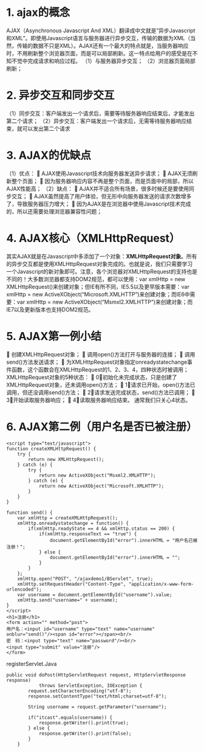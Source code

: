 # 1. ajax的概念
AJAX（Asynchronous Javascript And XML）翻译成中文就是“异步Javascript和XML”。即使用Javascript语言与服务器进行异步交互，传输的数据为XML（当然，传输的数据不只是XML）。AJAX还有一个最大的特点就是，当服务器响应时，不用刷新整个浏览器页面，而是可以局部刷新。这一特点给用户的感受是在不知不觉中完成请求和响应过程。
	 （1）与服务器异步交互；
	 （2）浏览器页面局部刷新；
# 2. 异步交互和同步交互
   （1）同步交互：客户端发出一个请求后，需要等待服务器响应结束后，才能发出第二个请求；
	 （2）异步交互：客户端发出一个请求后，无需等待服务器响应结束，就可以发出第二个请求
# 3. AJAX的优缺点
（1）优点：
	AJAX使用Javascript技术向服务器发送异步请求；
	AJAX无须刷新整个页面；
	因为服务器响应内容不再是整个页面，而是页面中的局部，所以AJAX性能高；
（2）缺点：
	AJAX并不适合所有场景，很多时候还是要使用同步交互；
	AJAX虽然提高了用户体验，但无形中向服务器发送的请求次数增多了，导致服务器压力增大；
	因为AJAX是在浏览器中使用Javascript技术完成的，所以还需要处理浏览器兼容性问题；
# 4. AJAX核心（XMLHttpRequest）
   其实AJAX就是在Javascript中多添加了一个对象：**XMLHttpRequest对象**。所有的异步交互都是使用XMLHttpRequest对象完成的。也就是说，我们只需要学习一个Javascript的新对象即可。注意，各个浏览器对XMLHttpRequest的支持也是不同的！大多数浏览器都支持DOM2规范，都可以使用：var xmlHttp = new XMLHttpRequest()来创建对象；但IE有所不同，IE5.5以及更早版本需要：var xmlHttp = new ActiveXObject(“Microsoft.XMLHTTP”)来创建对象；而IE6中需要：var xmlHttp = new ActiveXObject(“Msmxl2.XMLHTTP”)来创建对象；而IE7以及更新版本也支持DOM2规范。
# 5. AJAX第一例小结
	创建XMLHttpRequest对象；
	调用open()方法打开与服务器的连接；
	调用send()方法发送请求；
	为XMLHttpRequest对象指定onreadystatechange事件函数，这个函数会在XMLHttpRequest的1、2、3、4，四种状态时被调用；
XMLHttpRequest对象的5种状态：
	0：初始化未完成状态，只是创建了XMLHttpRequest对象，还未调用open()方法；
	1：请求已开始，open()方法已调用，但还没调用send()方法；
	2：请求发送完成状态，send()方法已调用；
	3：开始读取服务器响应；
	4：读取服务器响应结束。
通常我们只关心4状态。
# 6. AJAX第二例（用户名是否已被注册）
```
<script type="text/javascript">
function createXMLHttpRequest() {
	try {
		return new XMLHttpRequest();
	} catch (e) {
		try {
			return new ActiveXObject("Msxml2.XMLHTTP");
		} catch (e) {
			return new ActiveXObject("Microsoft.XMLHTTP");
		}
	}
}

function send() {
	var xmlHttp = createXMLHttpRequest();
	xmlHttp.onreadystatechange = function() {
		if(xmlHttp.readyState == 4 && xmlHttp.status == 200) {
			if(xmlHttp.responseText == "true") {
				document.getElementById("error").innerHTML = "用户名已被注册！";
			} else {
				document.getElementById("error").innerHTML = "";
			}
		}
	};
	xmlHttp.open("POST", "/ajaxdemo1/BServlet", true);
	xmlHttp.setRequestHeader("Content-Type", "application/x-www-form-urlencoded");
	var username = document.getElementById("username").value;
	xmlHttp.send("username=" + username);
}
</script>
<h1>注册</h1>
<form action="" method="post">
用户名：<input id="username" type="text" name="username" onblur="send()"/><span id="error"></span><br/>
密　码：<input type="text" name="password"/><br/>
<input type="submit" value="注册"/>
</form>
```

registerServlet.Java
```
public void doPost(HttpServletRequest request, HttpServletResponse response)
			throws ServletException, IOException {
		request.setCharacterEncoding("utf-8");
		response.setContentType("text/html;charset=utf-8");
		
		String username = request.getParameter("username");

		if("itcast".equals(username)) {
			response.getWriter().print(true);
		} else {
			response.getWriter().print(false);
		}
	}
```
